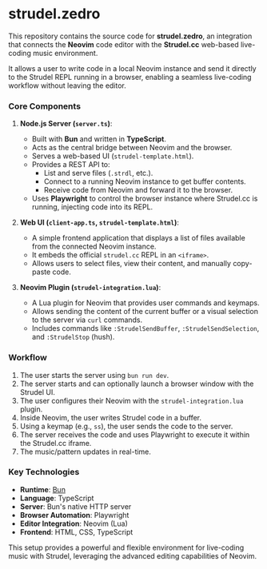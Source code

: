 # strudel.zedro

This repository contains the source code for **strudel.zedro**, an integration that connects the **Neovim** code editor with the **Strudel.cc** web-based live-coding music environment.

It allows a user to write code in a local Neovim instance and send it directly to the Strudel REPL running in a browser, enabling a seamless live-coding workflow without leaving the editor.

### Core Components

1.  **Node.js Server (`server.ts`)**:
    *   Built with **Bun** and written in **TypeScript**.
    *   Acts as the central bridge between Neovim and the browser.
    *   Serves a web-based UI (`strudel-template.html`).
    *   Provides a REST API to:
        *   List and serve files (`.strdl`, etc.).
        *   Connect to a running Neovim instance to get buffer contents.
        *   Receive code from Neovim and forward it to the browser.
    *   Uses **Playwright** to control the browser instance where Strudel.cc is running, injecting code into its REPL.

2.  **Web UI (`client-app.ts`, `strudel-template.html`)**:
    *   A simple frontend application that displays a list of files available from the connected Neovim instance.
    *   It embeds the official `strudel.cc` REPL in an `<iframe>`.
    *   Allows users to select files, view their content, and manually copy-paste code.

3.  **Neovim Plugin (`strudel-integration.lua`)**:
    *   A Lua plugin for Neovim that provides user commands and keymaps.
    *   Allows sending the content of the current buffer or a visual selection to the server via `curl` commands.
    *   Includes commands like `:StrudelSendBuffer`, `:StrudelSendSelection`, and `:StrudelStop` (hush).

### Workflow

1.  The user starts the server using `bun run dev`.
2.  The server starts and can optionally launch a browser window with the Strudel UI.
3.  The user configures their Neovim with the `strudel-integration.lua` plugin.
4.  Inside Neovim, the user writes Strudel code in a buffer.
5.  Using a keymap (e.g., `ss`), the user sends the code to the server.
6.  The server receives the code and uses Playwright to execute it within the Strudel.cc iframe.
7.  The music/pattern updates in real-time.

### Key Technologies

*   **Runtime**: [Bun](https://bun.sh/)
*   **Language**: TypeScript
*   **Server**: Bun's native HTTP server
*   **Browser Automation**: Playwright
*   **Editor Integration**: Neovim (Lua)
*   **Frontend**: HTML, CSS, TypeScript

This setup provides a powerful and flexible environment for live-coding music with Strudel, leveraging the advanced editing capabilities of Neovim.

